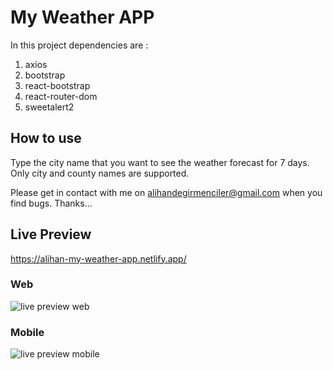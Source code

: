 # My Weather APP
In this project dependencies are :
1. axios
1. bootstrap
1. react-bootstrap
1. react-router-dom
1. sweetalert2

## How to use
Type the city name that you want to see the weather forecast for 7 days. Only city and county names are supported.

Please get in contact with me on alihandegirmenciler@gmail.com when you find bugs. Thanks...


## Live Preview
https://alihan-my-weather-app.netlify.app/

### Web
![live preview web](./photo/web.gif)

### Mobile
![live preview mobile](./photo/mobile.gif)